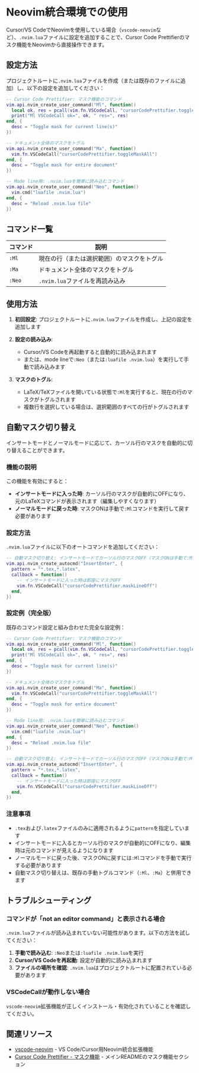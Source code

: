# Neovim統合環境での使用

Cursor/VS CodeでNeovimを使用している場合（`vscode-neovim`など）、`.nvim.lua`ファイルに設定を追加することで、Cursor Code Prettifierのマスク機能をNeovimから直接操作できます。

## 設定方法

プロジェクトルートに`.nvim.lua`ファイルを作成（または既存のファイルに追加）し、以下の設定を追加してください：

```lua
-- Cursor Code Prettifier: マスク機能のコマンド
vim.api.nvim_create_user_command("Ml", function()
  local ok, res = pcall(vim.fn.VSCodeCall, "cursorCodePrettifier.toggleMaskLine")
  print("Ml VSCodeCall ok=", ok, " res=", res)
end, {
  desc = "Toggle mask for current line(s)"
})

-- ドキュメント全体のマスクをトグル
vim.api.nvim_create_user_command("Ma", function()
  vim.fn.VSCodeCall("cursorCodePrettifier.toggleMaskAll")
end, {
  desc = "Toggle mask for entire document"
})

-- Mode line用: .nvim.luaを簡単に読み込むコマンド
vim.api.nvim_create_user_command("Neo", function()
  vim.cmd("luafile .nvim.lua")
end, {
  desc = "Reload .nvim.lua file"
})
```

## コマンド一覧

| コマンド | 説明 |
|---------|------|
| `:Ml` | 現在の行（または選択範囲）のマスクをトグル |
| `:Ma` | ドキュメント全体のマスクをトグル |
| `:Neo` | `.nvim.lua`ファイルを再読み込み |

## 使用方法

1. **初回設定**: プロジェクトルートに`.nvim.lua`ファイルを作成し、上記の設定を追加します

2. **設定の読み込み**: 
   - Cursor/VS Codeを再起動すると自動的に読み込まれます
   - または、mode lineで`:Neo`（または`:luafile .nvim.lua`）を実行して手動で読み込みます

3. **マスクのトグル**: 
   - LaTeX/TeXファイルを開いている状態で`:Ml`を実行すると、現在の行のマスクがトグルされます
   - 複数行を選択している場合は、選択範囲のすべての行がトグルされます

## 自動マスク切り替え

インサートモードとノーマルモードに応じて、カーソル行のマスクを自動的に切り替えることができます。

### 機能の説明

この機能を有効にすると：
- **インサートモードに入った時**: カーソル行のマスクが自動的にOFFになり、元のLaTeXコマンドが表示されます（編集しやすくなります）
- **ノーマルモードに戻った時**: マスクONは手動で`:Ml`コマンドを実行して戻す必要があります

### 設定方法

`.nvim.lua`ファイルに以下のオートコマンドを追加してください：

```lua
-- 自動マスク切り替え: インサートモードでカーソル行のマスクOFF（マスクONは手動で:Mlコマンドで実行）
vim.api.nvim_create_autocmd("InsertEnter", {
  pattern = "*.tex,*.latex",
  callback = function()
    -- インサートモードに入った時は即座にマスクOFF
    vim.fn.VSCodeCall("cursorCodePrettifier.maskLineOff")
  end,
})
```

### 設定例（完全版）

既存のコマンド設定と組み合わせた完全な設定例：

```lua
-- Cursor Code Prettifier: マスク機能のコマンド
vim.api.nvim_create_user_command("Ml", function()
  local ok, res = pcall(vim.fn.VSCodeCall, "cursorCodePrettifier.toggleMaskLine")
  print("Ml VSCodeCall ok=", ok, " res=", res)
end, {
  desc = "Toggle mask for current line(s)"
})

-- ドキュメント全体のマスクをトグル
vim.api.nvim_create_user_command("Ma", function()
  vim.fn.VSCodeCall("cursorCodePrettifier.toggleMaskAll")
end, {
  desc = "Toggle mask for entire document"
})

-- Mode line用: .nvim.luaを簡単に読み込むコマンド
vim.api.nvim_create_user_command("Neo", function()
  vim.cmd("luafile .nvim.lua")
end, {
  desc = "Reload .nvim.lua file"
})

-- 自動マスク切り替え: インサートモードでカーソル行のマスクOFF（マスクONは手動で:Mlコマンドで実行）
vim.api.nvim_create_autocmd("InsertEnter", {
  pattern = "*.tex,*.latex",
  callback = function()
    -- インサートモードに入った時は即座にマスクOFF
    vim.fn.VSCodeCall("cursorCodePrettifier.maskLineOff")
  end,
})
```

### 注意事項

- `.tex`および`.latex`ファイルのみに適用されるように`pattern`を指定しています
- インサートモードに入るとカーソル行のマスクが自動的にOFFになり、編集時は元のコマンドが見えるようになります
- ノーマルモードに戻った後、マスクONに戻すには`:Ml`コマンドを手動で実行する必要があります
- 自動マスク切り替えは、既存の手動トグルコマンド（`:Ml`、`:Ma`）と併用できます

## トラブルシューティング

### コマンドが「not an editor command」と表示される場合

`.nvim.lua`ファイルが読み込まれていない可能性があります。以下の方法を試してください：

1. **手動で読み込む**: `:Neo`または`:luafile .nvim.lua`を実行
2. **Cursor/VS Codeを再起動**: 設定が自動的に読み込まれます
3. **ファイルの場所を確認**: `.nvim.lua`はプロジェクトルートに配置されている必要があります

### VSCodeCallが動作しない場合

`vscode-neovim`拡張機能が正しくインストール・有効化されていることを確認してください。

## 関連リソース

- [vscode-neovim](https://github.com/vscode-neovim/vscode-neovim) - VS Code/Cursor用Neovim統合拡張機能
- [Cursor Code Prettifier - マスク機能](../README.md#マスク表示のトグル行全体) - メインREADMEのマスク機能セクション


